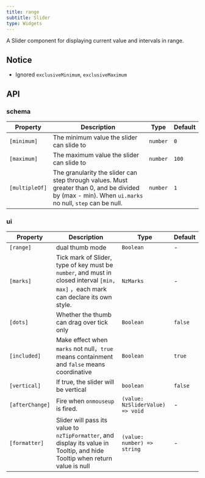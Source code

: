 ```yaml
---
title: range
subtitle: Slider
type: Widgets
---
```


A Slider component for displaying current value and intervals in range.

## Notice

- Ignored `exclusiveMinimum`, `exclusiveMaximum`

## API

### schema

Property | Description | Type | Default
-------- | ----------- | ---- | -------
`[minimum]` | The minimum value the slider can slide to	| `number` | `0`
`[maximum]` | The maximum value the slider can slide to | `number` | `100`
`[multipleOf]` | The granularity the slider can step through values. Must greater than 0, and be divided by (max - min). When `ui.marks` no null, `step` can be null. | `number` | `1`

### ui

Property | Description | Type | Default
-------- | ----------- | ---- | -------
`[range]` | dual thumb mode | `Boolean` | -
`[marks]` | Tick mark of Slider, type of key must be `number`, and must in closed interval `[min, max]` ，each mark can declare its own style. | `NzMarks` | -
`[dots]` | Whether the thumb can drag over tick only | `Boolean` | `false`
`[included]` | Make effect when `marks` not null，`true` means containment and `false` means coordinative | `Boolean` | `true`
`[vertical]` | If true, the slider will be vertical | `boolean` | `false`
`[afterChange]` | Fire when `onmouseup` is fired. | `(value: NzSliderValue) => void` | -
`[formatter]` | Slider will pass its value to `nzTipFormatter`, and display its value in Tooltip, and hide Tooltip when return value is null | `(value: number) => string` | -
